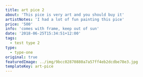 ```yaml
---
title: art pice 2
about: 'This pice is very art and you should buy it'
artistNotes: 'I had a lot of fun painting this pice'
price: '500'
info: 'comes with frame, keep out of sun'
date: '2018-06-25T15:34:51+12:00'
tags:
  - test type 2
type: 
  - type-one
original: true
featuredImage: ../img/9bcc02870880a7a57ff4eb2dcdbe78e3.jpg
templateKey: art-pice
---
```

